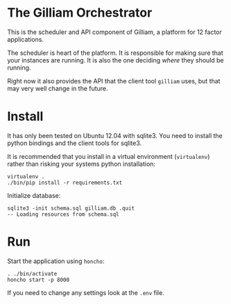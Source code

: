# The Gilliam Orchestrator

This is the scheduler and API component of Gilliam, a platform for 12
factor applications.

The scheduler is heart of the platform. It is responsible for making
sure that your instances are running.  It is also the one deciding
*where* they should be running.

Right now it also provides the API that the client tool `gilliam`
uses, but that may very well change in the future.

# Install

It has only been tested on Ubuntu 12.04 with sqlite3.  You need to
install the python bindings and the client tools for sqlite3.

It is recommended that you install in a virtual environment
(`virtualenv`) rather than risking your systems python installation:

    virtualenv .
    ./bin/pip install -r requirements.txt

Initialize database:

    sqlite3 -init schema.sql gilliam.db .quit
    -- Loading resources from schema.sql

# Run

Start the application using `honcho`:

    . ./bin/activate
    honcho start -p 8000

If you need to change any settings look at the `.env` file.
